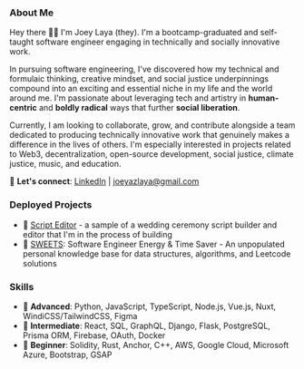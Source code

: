 ### About Me
Hey there 👋🏽 I'm Joey Laya (they). I'm a bootcamp-graduated and self-taught software engineer engaging in technically and socially innovative work.

In pursuing software engineering, I've discovered how my technical and formulaic thinking, creative mindset, and social justice underpinnings compound into an exciting and essential niche in my life and the world around me. I'm passionate about leveraging tech and artistry in **human-centric** and **boldly radical** ways that further **social liberation**. 

Currently, I am looking to collaborate, grow, and contribute alongside a team dedicated to producing technically innovative work that genuinely makes a difference in the lives of others. I'm especially interested in projects related to Web3, decentralization, open-source development, social justice, climate justice, music, and education.

💬 **Let's connect**: [LinkedIn](https://www.linkedin.com/in/joeylaya/) | joeyazlaya@gmail.com

### Deployed Projects
- 📝 [Script Editor](https://script-editor.netlify.app/script) - a sample of a wedding ceremony script builder and editor that I'm in the process of building
- 🍪 [SWEETS](https://swe-ets.netlify.app/): Software Engineer Energy & Time Saver - An unpopulated personal knowledge base for data structures, algorithms, and Leetcode solutions

### Skills
- 🌳 **Advanced**: Python, JavaScript, TypeScript, Node.js, Vue.js, Nuxt, WindiCSS/TailwindCSS, Figma </br>
- 🌿 **Intermediate**: React, SQL, GraphQL, Django, Flask, PostgreSQL, Prisma ORM, Firebase, OAuth, Docker </br>
- 🌱 **Beginner**: Solidity, Rust, Anchor, C++, AWS, Google Cloud, Microsoft Azure, Bootstrap, GSAP
